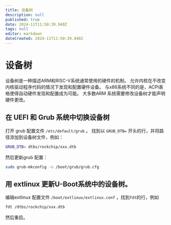 ```yaml
---
title: 设备树
description: null
published: true
date: 2024-11T11:50:39.940Z
tags: null
editor: markdown
dateCreated: 2024-11T11:50:39.940Z
---
```


# 设备树

设备树是一种描述ARM和RISC-V系统通常使用的硬件的机制。 允许内核在不改变内核驱动程序代码的情况下发现和配置硬件设备。
与x86系统不同的是，ACPI表格使得自动硬件发现和配置成为可能。 大多数ARM 系统需要修改设备树才能声明硬件更改。

## 在 UEFI 和 Grub 系统中切换设备树

打开 grub 配置文件 `/etc/default/grub` 。
找到以 `GRUB_DTB=` 开头的行，并将路径添加到设备树文件，例如：

```bash
GRUB_DTB= dtbs/rockchip/xxx.dtb
```

然后更新grub 配置：

```bash
sudo grub-mkconfig -o /boot/grub/grub.cfg
```

## 用 extlinux 更新U-Boot系统中的设备树。

编辑extlinux 配置文件 `/boot/extlinux/extlinux.conf` ，找到`fdt`的行，例如

```bash
fdt /dtbs/rockchip/xxx.dtb
```

然后重启。
